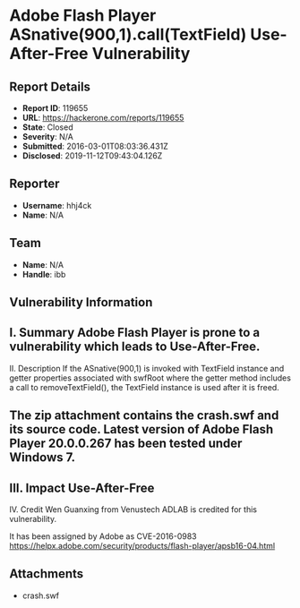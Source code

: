 # Adobe Flash Player ASnative(900,1).call(TextField) Use-After-Free Vulnerability

## Report Details
- **Report ID**: 119655
- **URL**: https://hackerone.com/reports/119655
- **State**: Closed
- **Severity**: N/A
- **Submitted**: 2016-03-01T08:03:36.431Z
- **Disclosed**: 2019-11-12T09:43:04.126Z

## Reporter
- **Username**: hhj4ck
- **Name**: N/A

## Team
- **Name**: N/A
- **Handle**: ibb

## Vulnerability Information
I. Summary
Adobe Flash Player is prone to a vulnerability which leads to Use-After-Free. 
------------------------------------------------------------------
II. Description
If the ASnative(900,1) is invoked with TextField instance and getter properties associated with swfRoot where the getter method includes a call to removeTextField(), the TextField instance is used after it is freed.

The zip attachment contains the crash.swf and its source code.
Latest version of Adobe Flash Player 20.0.0.267 has been tested under Windows 7.
------------------------------------------------------------------
III. Impact
Use-After-Free
------------------------------------------------------------------
IV. Credit
Wen Guanxing from Venustech ADLAB is credited for this vulnerability.

It has been assigned by Adobe as CVE-2016-0983
https://helpx.adobe.com/security/products/flash-player/apsb16-04.html

## Attachments
- crash.swf
